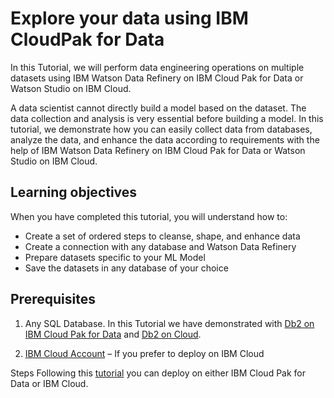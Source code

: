 # Explore your data using IBM CloudPak for Data

In this Tutorial, we will perform data engineering operations on multiple datasets using IBM Watson Data Refinery on IBM Cloud Pak for Data or Watson Studio on IBM Cloud.

A data scientist cannot directly build a model based on the dataset. The data collection and analysis is very essential before building a model. In this tutorial, we demonstrate how you can easily collect data from databases, analyze the data, and enhance the data according to requirements with the help of IBM Watson Data Refinery on IBM Cloud Pak for Data or Watson Studio on IBM Cloud.

## Learning objectives
When you have completed this tutorial, you will understand how to:

- Create a set of ordered steps to cleanse, shape, and enhance data
- Create a connection with any database and Watson Data Refinery
- Prepare datasets specific to your ML Model
- Save the datasets in any database of your choice

## Prerequisites
1. Any SQL Database.
In this Tutorial we have demonstrated with [Db2 on IBM Cloud Pak for Data](https://www.ibm.com/support/producthub/icpdata/docs/content/SSQNUZ_current/cpd/svc/db2z/create_database_db2z.html) and [Db2 on Cloud](https://cloud.ibm.com/catalog/services/db2).

1. [IBM Cloud Account](https://ibm.biz/aipath2) – If you prefer to deploy on IBM Cloud


Steps
Following this [tutorial](https://developer.ibm.com/technologies/analytics/tutorials/collect-cleanse-and-enhance-your-data/) you can deploy on either IBM Cloud Pak for Data or IBM Cloud. 